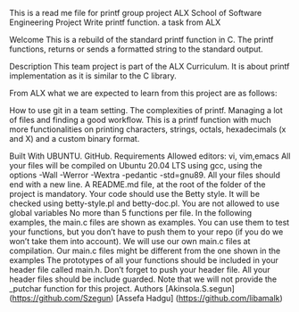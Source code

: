 This is a read me file for printf group project
 ALX School of Software Engineering
Project
Write printf function. a task from ALX

Welcome
This is a rebuild of the standard printf function in C. The printf functions, returns or sends a formatted string to the standard output.

Description
This team project is part of the ALX Curriculum. It is about printf implementation as it is similar to the C library.

From ALX what we are expected to learn from this project are as follows:

How to use git in a team setting.
The complexities of printf.
Managing a lot of files and finding a good workflow.
This is a printf function with much more functionalities on printing characters, strings, octals, hexadecimals (x and X) and a custom binary format.

Built With
UBUNTU.
GitHub.
Requirements
Allowed editors: vi, vim,emacs
All your files will be compiled on Ubuntu 20.04 LTS using gcc, using the options -Wall -Werror -Wextra -pedantic -std=gnu89.
All your files should end with a new line.
A README.md file, at the root of the folder of the project is mandatory.
Your code should use the Betty style. It will be checked using betty-style.pl and betty-doc.pl.
You are not allowed to use global variables No more than 5 functions per file.
In the following examples, the main.c files are shown as examples. You can use them to test your functions, but you don’t have to push them to your repo (if you do we won’t take them into account). We will use our own main.c files at compilation. Our main.c files might be different from the one shown in the examples
The prototypes of all your functions should be included in your header file called main.h.
Don’t forget to push your header file.
All your header files should be include guarded.
Note that we will not provide the _putchar function for this project.
Authors
[Akinsola.S.segun] (https://github.com/Szegun) [Assefa Hadgu] (https://github.com/libamalk)
